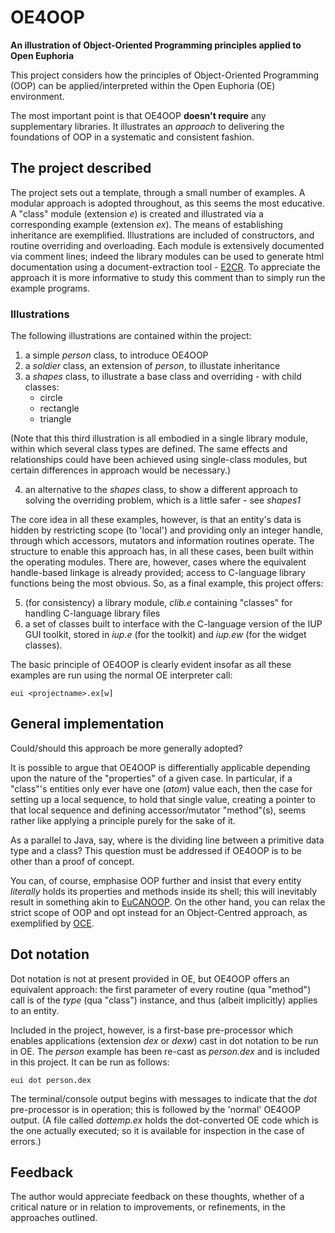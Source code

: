 # OE4OOP

**An illustration of Object-Oriented Programming principles applied to Open Euphoria**

This project considers how the principles of Object-Oriented Programming (OOP) can be applied/interpreted within the Open Euphoria (OE) environment.

The most important point is that OE4OOP **doesn't require** any supplementary libraries. It illustrates an *approach* to delivering the foundations of OOP in a systematic and consistent fashion.

## The project described

The project sets out a template, through a small number of examples. A modular approach is adopted throughout, as this seems the most educative. A "class" module (extension *e*) is created and illustrated via a corresponding example (extension *ex*). The means of establishing inheritance are exemplified. Illustrations are included of constructors, and routine overriding and overloading. Each module is
extensively documented via comment lines; indeed the library modules can be used to generate html documentation using a document-extraction tool - [E2CR](https://sourceforge.net/projects/e2cr/). To appreciate the approach it is more informative to study this comment than to simply run the example programs.

### Illustrations

The following illustrations are contained within the project:

1. a simple *person* class, to introduce OE4OOP
2. a *soldier* class, an extension of *person*, to illustate inheritance
3. a *shapes* class, to illustrate a base class and overriding - with child classes:
    * circle
    * rectangle
    * triangle

(Note that this third illustration is all embodied in a single library module, within which several class types are defined. The same effects and relationships could have been achieved using single-class modules, but certain differences in approach would be necessary.)

4. an alternative to the *shapes* class, to show a different approach to solving the overriding problem, which is a little safer - see *shapes1*

The core idea in all these examples, however, is that an entity's data is hidden by restricting scope (to 'local') and providing only an integer handle, through which accessors, mutators and information routines operate. The structure to enable this approach has, in all these cases, been built within the operating modules. There are, however, cases where the equivalent handle-based linkage is already provided; access to C-language library functions being the most obvious. So, as a final example, this project offers:

5. (for consistency) a library module, *clib.e* containing "classes" for handling C-language library files
6. a set of classes built to interface with the C-language version of the IUP GUI toolkit, stored in *iup.e* (for the toolkit) and *iup.ew* (for the widget classes).

The basic principle of OE4OOP is clearly evident insofar as all these examples are run using the normal OE interpreter call:

`eui <projectname>.ex[w]`

## General implementation

Could/should this approach be more generally adopted?

It is possible to argue that OE4OOP is differentially applicable depending upon the nature of the "properties" of a given case. In particular, if a "class"'s entities only ever have one (*atom*) value each, then the case for setting up a local sequence, to hold that single value, creating a pointer to that local sequence and defining accessor/mutator "method"(s), seems rather like applying a principle purely for the sake of it.

As a parallel to Java, say, where is the dividing line between a primitive data type and a class? This question must be addressed if OE4OOP is to be other than a proof of concept.

You can, of course, emphasise OOP further and insist that every entity *literally* holds its properties and methods inside its shell; this will inevitably result in something akin to [EuCANOOP](https://sourceforge.net/projects/eucanoop/). On the other hand, you can relax the strict scope of OOP and opt instead for an Object-Centred approach, as exemplified by [OCE](https://bitbucket.org/CANewbould/object-centred-euphoria/src/master/).

## Dot notation

Dot notation is not at present provided in OE, but OE4OOP offers an equivalent approach: the first parameter of every routine (qua "method") call is of the *type* (qua "class") instance, and thus (albeit implicitly) applies to an entity.

Included in the project, however, is a first-base pre-processor which enables applications (extension *dex* or *dexw*) cast in dot notation to be run in OE. The *person* example has been re-cast as *person.dex* and is included in this project. It can be run as follows:

`eui dot person.dex`

The terminal/console output begins with messages to indicate that the *dot* pre-processor is in operation; this is followed by the 'normal' OE4OOP output. (A file called *dottemp.ex* holds the dot-converted OE code which is the one actually executed; so it is available for inspection in the case of errors.)

## Feedback

The author would appreciate feedback on these thoughts, whether of a critical nature or in relation to improvements, or refinements, in the approaches outlined.
